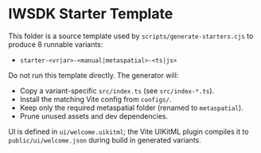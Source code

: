 # IWSDK Starter Template

This folder is a source template used by `scripts/generate-starters.cjs` to produce 8 runnable variants:

- `starter-<vr|ar>-<manual|metaspatial>-<ts|js>`

Do not run this template directly. The generator will:

- Copy a variant-specific `src/index.ts` (see `src/index-*.ts`).
- Install the matching Vite config from `configs/`.
- Keep only the required metaspatial folder (renamed to `metaspatial`).
- Prune unused assets and dev dependencies.

UI is defined in `ui/welcome.uikitml`; the Vite UIKitML plugin compiles it to `public/ui/welcome.json` during build in generated variants.
